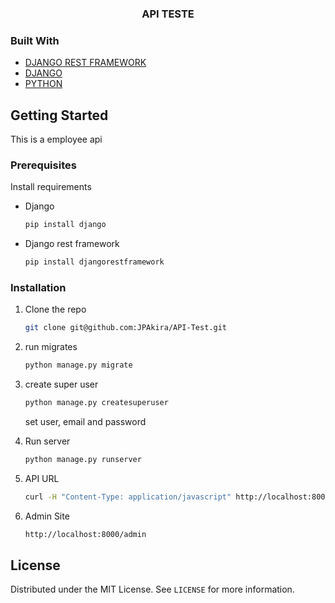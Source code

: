 
  <h3 align="center">API TESTE</h3>

### Built With

* [DJANGO REST FRAMEWORK](https://www.django-rest-framework.org/)
* [DJANGO](https://docs.djangoproject.com/en/4.0/)
* [PYTHON](https://docs.python.org/3/)



<!-- GETTING STARTED -->
## Getting Started

This is a employee api

### Prerequisites

Install requirements
* Django
  ```sh
  pip install django
  ```
* Django rest framework
  ```sh
  pip install djangorestframework
  ```
  
### Installation

1. Clone the repo
   ```sh
   git clone git@github.com:JPAkira/API-Test.git
   ```
   
2. run migrates
   ```sh
   python manage.py migrate
   ```
   
3. create super user
   ```sh
   python manage.py createsuperuser
   ```
   set user, email and password
   
4. Run server
   ```sh
   python manage.py runserver
   ```

5. API URL
   ```sh
   curl -H "Content-Type: application/javascript" http://localhost:8000/employees/api/employee/
   ```

6. Admin Site
   ```sh
   http://localhost:8000/admin
   ```


<!-- LICENSE -->
## License

Distributed under the MIT License. See `LICENSE` for more information.


